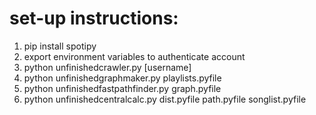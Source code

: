 # set-up instructions:

1. pip install spotipy
2. export environment variables to authenticate account
3. python unfinishedcrawler.py [username]
4. python unfinishedgraphmaker.py playlists.pyfile
5. python unfinishedfastpathfinder.py graph.pyfile
6. python unfinishedcentralcalc.py dist.pyfile path.pyfile songlist.pyfile
